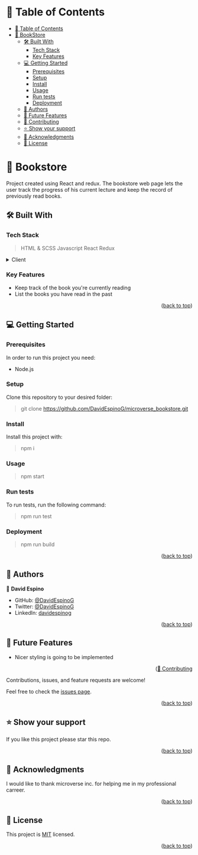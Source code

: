 <a id="readme-top"></a>

# 📗 Table of Contents

- [📗 Table of Contents](#-table-of-contents)
- [📖 BookStore ](#about-project)
  - [🛠 Built With ](#-built-with-)
    - [Tech Stack ](#tech-stack-)
    - [Key Features ](#key-features-)
  - [💻 Getting Started ](#-getting-started-)
    - [Prerequisites](#prerequisites)
    - [Setup](#setup)
    - [Install](#install)
    - [Usage](#usage)
    - [Run tests](#run-tests)
    - [Deployment](#deployment)
  - [👥 Authors ](#-authors-)
  - [🔭 Future Features ](#-future-features-)
  - [🤝 Contributing ](#-contributing-)
  - [⭐️ Show your support ](#️-show-your-support-)
  - [🙏 Acknowledgments ](#-acknowledgments-)
  - [📝 License ](#-license-)

<!-- PROJECT DESCRIPTION -->

# 📖 Bookstore <a id="about-project"></a>

Project created using React and redux. The bookstore web page lets the user track the progress of his current lecture and keep the record of previously read books. 

## 🛠 Built With <a id="built-with"></a>

### Tech Stack <a id="tech-stack"></a>

> HTML & SCSS
> Javascript
> React
> Redux

<details>
  <summary>Client</summary>
  <ul>
    <li><a href="#">HTML, CSS, React & Redux</a></li>
  </ul>
</details>

<!-- Features -->

### Key Features <a id="key-features"></a>

- Keep track of the book you're currently reading
- List the books you have read in the past

<p align="right">(<a href="#readme-top">back to top</a>)</p>

<!-- GETTING STARTED -->

## 💻 Getting Started <a id="getting-started"></a>


### Prerequisites

In order to run this project you need:

- Node.js

### Setup

Clone this repository to your desired folder:

> git clone https://github.com/DavidEspinoG/microverse_bookstore.git 


### Install

Install this project with:

> npm  i

### Usage

> npm start


### Run tests

To run tests, run the following command:

> npm run test

### Deployment

> npm run build

<p align="right">(<a href="#readme-top">back to top</a>)</p>

<!-- AUTHORS -->

## 👥 Authors <a id="authors"></a>


👤 **David Espino**

- GitHub: [@DavidEspinoG](https://github.com/DavidEspinoG)
- Twitter: [@DavidEspinoG](https://twitter.com/DavidEspinoG)
- LinkedIn: [davidespinog](https://linkedin.com/in/davidespinog)

<p align="right">(<a href="#readme-top">back to top</a>)</p>

<!-- FUTURE FEATURES -->

## 🔭 Future Features <a id="future-features"></a>

- Nicer styling is going to be implemented

<p align="right">(<a href="#readme-top>back to top</a>)</p>

<!-- CONTRIBUTING -->
## 🤝 Contributing <a id="contributing"></a>

Contributions, issues, and feature requests are welcome!

Feel free to check the [issues page](https://github.com/DavidEspinoG/microverse_bookstore.git).

<p align="right">(<a href="#readme-top">back to top</a>)</p>

<!-- SUPPORT -->

## ⭐️ Show your support <a id="support"></a>

If you like this project please star this repo.

<p align="right">(<a href="#readme-top">back to top</a>)</p>

<!-- ACKNOWLEDGEMENTS -->

## 🙏 Acknowledgments <a id="acknowledgements"></a>

I would like to thank microverse inc. for helping me in my professional carreer. 

<p align="right">(<a href="#readme-top">back to top</a>)</p>

<!-- LICENSE -->

## 📝 License <a id="license"></a>

This project is [MIT](./MIT.md) licensed.

<p align="right">(<a href="#readme-top">back to top</a>)</p>